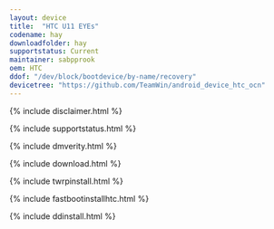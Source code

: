 ```yaml
---
layout: device
title:  "HTC U11 EYEs"
codename: hay
downloadfolder: hay
supportstatus: Current
maintainer: sabpprook
oem: HTC
ddof: "/dev/block/bootdevice/by-name/recovery"
devicetree: "https://github.com/TeamWin/android_device_htc_ocn"
---
```


{% include disclaimer.html %}

{% include supportstatus.html %}

{% include dmverity.html %}

{% include download.html %}

{% include twrpinstall.html %}

{% include fastbootinstallhtc.html %}

{% include ddinstall.html %}

